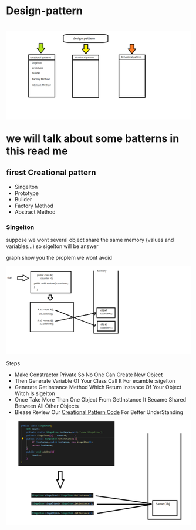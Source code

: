 <h1> Design-pattern <h1>

<img src="imgs/design pattern.bmp" alt ="graph"/>

<p> we will talk about some batterns in this read me</p>
<h2> firest Creational pattern</h2>
<ul>
  <li>Singelton</li>
  <li>Prototype</li>
  <li>Builder</li>
  <li>Factory Method</li>
  <li>Abstract Method</li>
</ul>

<h3>Singelton</h3>
<p> suppose we wont several object share the same memory (values and variables...) so sigelton will be answer  </p>
<p> graph show you the proplem we wont avoid </p>
<img src="imgs/creational proplem.bmp" alt ="graph"/>

<p> Steps  </p>
<ul>
  <li>Make Constractor Private So No One Can Create New Object</li>
  <li>Then Generate Variable Of Your Class Call It For examble :sigelton</li>
  <li>Generate GetInstance Method Which Return Instance Of Your Object Witch Is sigelton </li>
  <li>Once Take More Than One Object From GetInstance It Became Shared Between All Other Objects</li>
  <li>Blease Review Our <a href="Code\creational pattern.java"> Creational Pattern Code</a> For Better UnderStanding</li>
</ul>

<img src="imgs/Singelton patern/Singelton.bmp" alt ="graph"/>
